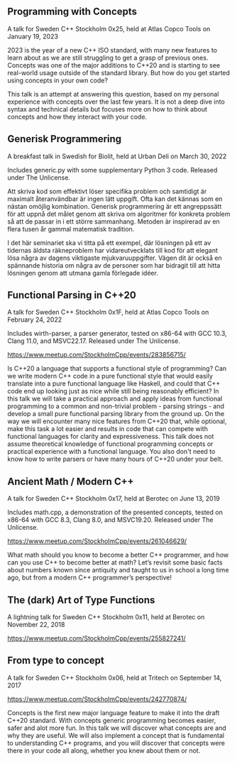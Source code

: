 Programming with Concepts
-------------------------

A talk for Sweden C++ Stockholm 0x25, held at Atlas Copco Tools on January 19, 2023

2023 is the year of a new C++ ISO standard, with many new features to learn about as we are still struggling to get a grasp of previous ones. Concepts was one of the major additions to C++20 and is starting to see real-world usage outside of the standard library. But how do you get started using concepts in your own code?

This talk is an attempt at answering this question, based on my personal experience with concepts over the last few years. It is not a deep dive into syntax and technical details but focuses more on how to think about concepts and how they interact with your code.

Generisk Programmering
----------------------

A breakfast talk in Swedish for Biolit, held at Urban Deli on March 30, 2022

Includes generic.py with some supplementary Python 3 code. Released under The Unlicense.

Att skriva kod som effektivt löser specifika problem och samtidigt är maximalt återanvändbar är ingen lätt uppgift. Ofta kan det kännas som en nästan omöjlig kombination. Generisk programmering är ett angreppssätt för att uppnå det målet genom att skriva om algoritmer för konkreta problem så att de passar in i ett större sammanhang. Metoden är inspirerad av en flera tusen år gammal matematisk tradition.

I det här seminariet ska vi titta på ett exempel, där lösningen på ett av tidernas äldsta räkneproblem har vidareutvecklats till kod för att elegant lösa några av dagens viktigaste mjukvaruuppgifter. Vägen dit är också en spännande historia om några av de personer som har bidragit till att hitta lösningen genom att utmana gamla förlegade idéer.

Functional Parsing in C++20
---------------------------

A talk for Sweden C++ Stockholm 0x1F, held at Atlas Copco Tools on February 24, 2022

Includes wirth-parser, a parser generator, tested on x86-64 with GCC 10.3, Clang 11.0, and MSVC22.17. Released under The Unlicense.

https://www.meetup.com/StockholmCpp/events/283856715/

Is C++20 a language that supports a functional style of programming?
Can we write modern C++ code in a pure functional style that would easily translate into a pure functional language like Haskell, and could that C++ code end up looking just as nice while still being reasonably efficient?
In this talk we will take a practical approach and apply ideas from functional programming to a common and non-trivial problem - parsing strings - and develop a small pure functional parsing library from the ground up. On the way we will encounter many nice features from C++20 that, while optional, make this task a lot easier and results in code that can compete with functional languages for clarity and expressiveness.
This talk does not assume theoretical knowledge of functional programming concepts or practical experience with a functional language. You also don't need to know how to write parsers or have many hours of C++20 under your belt.

Ancient Math / Modern C++
-------------------------

A talk for Sweden C++ Stockholm 0x17, held at Berotec on June 13, 2019

Includes math.cpp, a demonstration of the presented concepts, tested on x86-64 with GCC 8.3, Clang 8.0, and MSVC19.20. Released under The Unlicense.

https://www.meetup.com/StockholmCpp/events/261046629/

What math should you know to become a better C++ programmer, and how can you use C++ to become better at math?
Let’s revisit some basic facts about numbers known since antiquity and taught to us in school a long time ago, but from a modern C++ programmer’s perspective!

The (dark) Art of Type Functions
--------------------------------

A lightning talk for Sweden C++ Stockholm 0x11, held at Berotec on November 22, 2018

https://www.meetup.com/StockholmCpp/events/255827241/

From type to concept
--------------------

A talk for Sweden C++ Stockholm 0x06, held at Tritech on September 14, 2017

https://www.meetup.com/StockholmCpp/events/242770874/

Concepts is the first new major language feature to make it into the draft C++20 standard. With concepts generic programming becomes easier, safer and alot more fun. In this talk we will discover what concepts are and why they are useful. We will also implement a concept that is fundamental to understanding C++ programs, and you will discover that concepts were there in your code all along, whether you knew about them or not.
